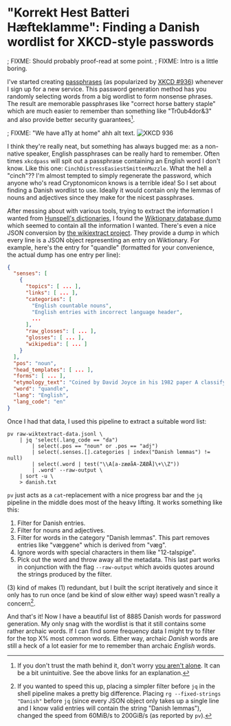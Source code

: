 # "Korrekt Hest Batteri Hæfteklamme": Finding a Danish wordlist for XKCD-style passwords

; FIXME: Should probably proof-read at some point.
; FIXME: Intro is a little boring.

I've started creating [passphrases][wp-passphrase]
(as popularized by [XKCD #936][xkcd-passprase])
whenever I sign up for a new service.
This password generation method has you randomly selecting words from a big wordlist
to form nonsense phrases.
The result are memorable passphrases like "correct horse battery staple"
which are much easier to remember than something like "Tr0ub4dor&3"
and also provide better security guarantees[^entropy].

[^entropy]: If you don't trust the math behind it,
don't worry [you aren't alone][xkcd-criticism].
It can be a bit unintuitive.
See the above links for an explanation.

; FIXME: "We have a11y at home" ahh alt text.
![XKCD 936](https://imgs.xkcd.com/comics/password_strength_2x.png)

I think they're really neat, but something has always bugged me:
as a non-native speaker,
English passphrases can be really hard to remember.
Often times `xkcdpass` will spit out a passphrase containing an English word I don't know.
Like this one: `CinchDistressEasiestSmittenMuzzle`. What the hell a "cinch"??
I'm almost tempted to simply regenerate the password,
which anyone who's read Cryptonomicon knows is a terrible idea!
So I set about finding a Danish wordlist to use.
Ideally it would contain only the lemmas of nouns and adjectives
since they make for the nicest passphrases.

After messing about with various tools,
trying to extract the information I wanted from [Hunspell's dictionaries][hunspell],
I found the [Wiktionary database dump][wiktionary-dump]
which seemed to contain all the information I wanted.
There's even a nice JSON conversion by [the wikiextract project][wikiextract].
They provide a dump in which every line is a JSON object representing an entry on Wiktionary.
For example, here's the entry for "quandle"
(formatted for your convenience, the actual dump has one entry per line):

```json
{
  "senses": [
    {
      "topics": [ ... ],
      "links": [ ... ],
      "categories": [
        "English countable nouns",
        "English entries with incorrect language header",
        ...
      ],
      "raw_glosses": [ ... ],
      "glosses": [ ... ],
      "wikipedia": [ ... ]
    }
  ],
  "pos": "noun",
  "head_templates": [ ... ],
  "forms": [ ... ],
  "etymology_text": "Coined by David Joyce in his 1982 paper A classifying invariant of knots: the knot quandle.",
  "word": "quandle",
  "lang": "English",
  "lang_code": "en"
}
```

Once I had that data,
I used this pipeline to extract a suitable word list:

```shell
pv raw-wiktextract-data.jsonl \
    | jq 'select(.lang_code == "da")
        | select(.pos == "noun" or .pos == "adj")
        | select(.senses.[].categories | index("Danish lemmas") != null)
        | select(.word | test("\\A[a-zæøåA-ZÆØÅ]\+\\Z"))
        | .word' --raw-output \
    | sort -u \
    > danish.txt
```

`pv` just acts as a `cat`-replacement with a nice progress bar and
the `jq` pipeline in the middle does most of the heavy lifting.
It works something like this:

1. Filter for Danish entries.
2. Filter for nouns and adjectives.
3. Filter for words in the category "Danish lemmas".
   This part removes entries like "væggene" which is derived from "væg".
4. Ignore words with special characters in them like "12-talspige".
5. Pick out the word and throw away all the metadata.
   This last part works in conjunction with the flag `--raw-output`
   which avoids quotes around the strings produced by the filter.

(3) kind of makes (1) redundant, but I built the script iteratively
and since it only has to run once (and be kind of slow either way)
speed wasn't really a concern[^speedup].

[^speedup]: If you wanted to speed this up,
placing a simpler filter before `jq` in the shell pipeline makes a pretty big difference.
Placing `rg --fixed-strings "Danish"` before `jq`
(since every JSON object only takes up a single line and I know valid entries will contain the string "Danish lemmas"),
changed the speed from 60MiB/s to 200GiB/s (as reported by `pv`).

And that's it!
Now I have a beautiful list of 8885 Danish words for password generation.
My only snag with the wordlist is that it still contains some rather archaic words.
If I can find some frequency data I might try to filter for the top X% most common words.
Either way, archaic *Danish* words are still a heck of a lot easier for me to remember than archaic *English* words.

[wp-passphrase]: https://en.wikipedia.org/wiki/Passphrase
[xkcd-passprase]: https://www.explainxkcd.com/wiki/index.php/936:_Password_Strength
[xkcd-criticism]: https://www.explainxkcd.com/wiki/index.php/936:_Password_Strength#People_who_don.27t_understand_information_theory_and_security
[hunspell]: https://hunspell.github.io/
[wiktionary-dump]: https://dumps.wikimedia.org/enwiktionary/
[wikiextract]: https://github.com/tatuylonen/wiktextract
